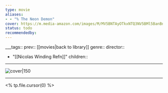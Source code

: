 ```yaml
---
type: movie
aliases:
- - "% The Neon Demon"
cover: https://m.media-amazon.com/images/M/MV5BNTAyOTkxNTQ3NV5BMl5BanBnXkFtZTgwMjQ1NzQxOTE@._V1_SX300.jpg
status: todo
recommendedby:
---
```

___tags:: prev:: [[movies|back to library]]
genre::
director:: 
  - "[[Nicolas Winding Refn]]"
children::
___
![cover|150](https://m.media-amazon.com/images/M/MV5BNTAyOTkxNTQ3NV5BMl5BanBnXkFtZTgwMjQ1NzQxOTE@._V1_SX300.jpg)
___
<% tp.file.cursor(0) %>
